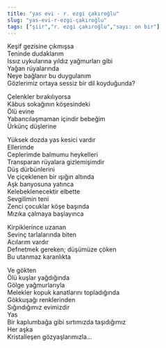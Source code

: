 ```yaml
---
title: "yas evi - r. ezgi çakıroğlu"
slug: "yas-evi-r-ezgi-çakıroğlu"
tags: ["şiir","r. ezgi çakıroğlu","sayı: on bir"]
---
```



Keşif gezisine çıkmışsa  
Teninde dudaklarım  
Issız uykularına yıldız yağmurları gibi  
Yağan rüyalarında  
Neye bağlanır bu duygulanım  
Gözlerimiz ortaya sessiz bir dil koyduğunda?

Çelenkler bırakılıyorsa  
Kâbus sokağının köşesindeki  
Ölü evine  
Yabancılaşmaman içindir bebeğim  
Ürkünç düşlerine

Yüksek dozda yas kesici vardır  
Ellerimde  
Ceplerimde balmumu heykelleri  
Transparan rüyalara gizlemişimdir  
Düş dürbünlerini  
Ve çiçeklenen bir ışığın altında  
Aşk banyosuna yatınca  
Kelebeklenecektir elbette  
Sevgilimin teni  
Zenci çocuklar köşe başında  
Mızıka çalmaya başlayınca

Kirpiklerince uzanan  
Sevinç tarlalarında biten  
Acılarım vardır  
Defnetmek gereken; düşümüze çöken  
Bu utanmaz karanlıkta

Ve gökten  
Ölü kuşlar yağdığında  
Gölge yağmurlarıyla  
Melekler kopuk kanatlarını topladığında  
Gökkuşağı renklerinden  
Sığındığımız evimizdir  
Yas  
Bir kaplumbağa gibi sırtımızda taşıdığımız  
Her aşka  
Kristalleşen gözyaşlarımızla...

